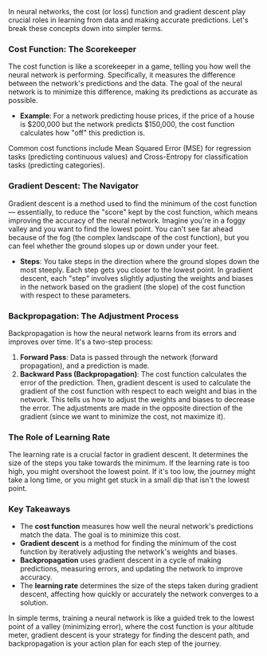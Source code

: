 In neural networks, the cost (or loss) function and gradient descent play crucial roles in learning from data and making accurate predictions. Let's break these concepts down into simpler terms.

### Cost Function: The Scorekeeper

The cost function is like a scorekeeper in a game, telling you how well the neural network is performing. Specifically, it measures the difference between the network's predictions and the  data. The goal of the neural network is to minimize this difference, making its predictions as accurate as possible.

- **Example**: For a network predicting house prices, if the  price of a house is $200,000 but the network predicts $150,000, the cost function calculates how "off" this prediction is.

Common cost functions include Mean Squared Error (MSE) for regression tasks (predicting continuous values) and Cross-Entropy for classification tasks (predicting categories).

### Gradient Descent: The Navigator

Gradient descent is a method used to find the minimum of the cost function — essentially, to reduce the "score" kept by the cost function, which means improving the accuracy of the neural network. Imagine you're in a foggy valley and you want to find the lowest point. You can't see far ahead because of the fog (the complex landscape of the cost function), but you can feel whether the ground slopes up or down under your feet.

- **Steps**: You take steps in the direction where the ground slopes down the most steeply. Each step gets you closer to the lowest point. In gradient descent, each "step" involves slightly adjusting the weights and biases in the network based on the gradient (the slope) of the cost function with respect to these parameters.

### Backpropagation: The Adjustment Process

Backpropagation is how the neural network learns from its errors and improves over time. It's a two-step process:

1. **Forward Pass**: Data is passed through the network (forward propagation), and a prediction is made.
2. **Backward Pass (Backpropagation)**: The cost function calculates the error of the prediction. Then, gradient descent is used to calculate the gradient of the cost function with respect to each weight and bias in the network. This tells us how to adjust the weights and biases to decrease the error. The adjustments are made in the opposite direction of the gradient (since we want to minimize the cost, not maximize it).

### The Role of Learning Rate

The learning rate is a crucial factor in gradient descent. It determines the size of the steps you take towards the minimum. If the learning rate is too high, you might overshoot the lowest point. If it's too low, the journey might take a long time, or you might get stuck in a small dip that isn't the lowest point.

### Key Takeaways

- The **cost function** measures how well the neural network's predictions match the  data. The goal is to minimize this cost.
- **Gradient descent** is a method for finding the minimum of the cost function by iteratively adjusting the network's weights and biases.
- **Backpropagation** uses gradient descent in a cycle of making predictions, measuring errors, and updating the network to improve accuracy.
- The **learning rate** determines the size of the steps taken during gradient descent, affecting how quickly or accurately the network converges to a solution.

In simple terms, training a neural network is like a guided trek to the lowest point of a valley (minimizing error), where the cost function is your altitude meter, gradient descent is your strategy for finding the descent path, and backpropagation is your action plan for each step of the journey.

